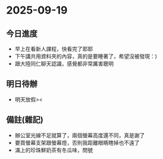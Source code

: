 # 2025-09-19

## 今日進度 
- 早上在看新人課程，快看完了耶耶
- 下午講共用資料夾的內容，真的是要睡著了，希望沒被發現：)
- 跟大陸同仁聊天認識，感覺都非常厲害聰明

## 明日待辦
- 明天放假><

## 備註(雜記)
- 辦公室光線不足就算了，兩個螢幕高度還不同，真是謝了
- 要買螢幕支架跟螢幕燈，否則我距離眼睛瞎掉也不遠了
- 滿上的珍珠鮮奶茶有冬瓜味，問號
